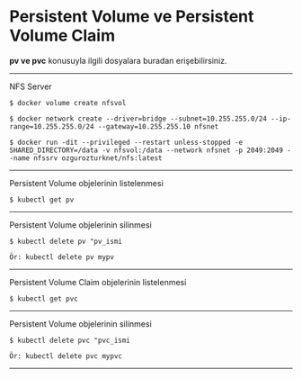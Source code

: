 # Persistent Volume ve Persistent Volume Claim
**pv ve pvc** konusuyla ilgili dosyalara buradan erişebilirsiniz.

***
NFS Server 
```
$ docker volume create nfsvol

$ docker network create --driver=bridge --subnet=10.255.255.0/24 --ip-range=10.255.255.0/24 --gateway=10.255.255.10 nfsnet

$ docker run -dit --privileged --restart unless-stopped -e SHARED_DIRECTORY=/data -v nfsvol:/data --network nfsnet -p 2049:2049 --name nfssrv ozgurozturknet/nfs:latest

```
***
Persistent Volume objelerinin listelenmesi

```
$ kubectl get pv
```
***
Persistent Volume objelerinin silinmesi

```
$ kubectl delete pv "pv_ismi

Ör: kubectl delete pv mypv
```
***
Persistent Volume Claim objelerinin listelenmesi

```
$ kubectl get pvc
```
***
Persistent Volume objelerinin silinmesi

```
$ kubectl delete pvc "pvc_ismi

Ör: kubectl delete pvc mypvc
```
***